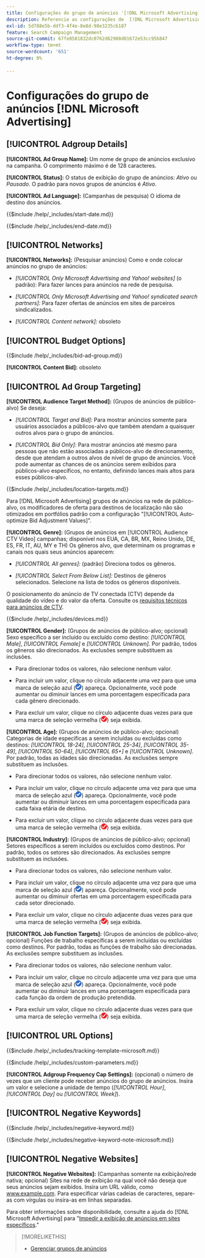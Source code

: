 ```yaml
---
title: Configurações do grupo de anúncios '[!DNL Microsoft Advertising]'
description: Referencie as configurações de  [!DNL Microsoft Advertising] grupos de anúncios.
exl-id: 5d788e5b-ddf3-4f4e-8e8d-98e3235cb187
feature: Search Campaign Management
source-git-commit: 67fe8581832dc0762d62908d01672e53cc95b847
workflow-type: tm+mt
source-wordcount: '651'
ht-degree: 0%

---
```


# Configurações do grupo de anúncios [!DNL Microsoft Advertising]

## [!UICONTROL Adgroup Details]

**[!UICONTROL Ad Group Name]:** Um nome de grupo de anúncios exclusivo na campanha. O comprimento máximo é de 128 caracteres.

**[!UICONTROL Status]:** O status de exibição do grupo de anúncios: *Ativo* ou *Pausado*. O padrão para novos grupos de anúncios é *Ativo*.

**[!UICONTROL Ad Language]:** (Campanhas de pesquisa) O idioma de destino dos anúncios.

<!-- **[!UICONTROL Start Date]:** -->

{{$include /help/_includes/start-date.md}}

<!-- **[!UICONTROL End Date]:** -->

{{$include /help/_includes/end-date.md}}

## [!UICONTROL Networks]

**[!UICONTROL Networks]:** (Pesquisar anúncios) Como e onde colocar anúncios no grupo de anúncios:

* *[!UICONTROL Only Microsoft Advertising and Yahoo! websites]* (o padrão): Para fazer lances para anúncios na rede de pesquisa.

* *[!UICONTROL Only Microsoft Advertising and Yahoo! syndicated search partners]:* Para fazer ofertas de anúncios em sites de parceiros sindicalizados.

* *[!UICONTROL Content network]:* obsoleto

## [!UICONTROL Budget Options]

<!-- **[!UICONTROL Bid]:** -->

{{$include /help/_includes/bid-ad-group.md}}

**[!UICONTROL Content Bid]:** obsoleto

## [!UICONTROL Ad Group Targeting]

**[!UICONTROL Audience Target Method]:** (Grupos de anúncios de público-alvo) Se deseja:

* *[!UICONTROL Target and Bid]:* Para mostrar anúncios somente para usuários associados a públicos-alvo que também atendam a quaisquer outros alvos para o grupo de anúncios.

* *[!UICONTROL Bid Only]:* Para mostrar anúncios até mesmo para pessoas que não estão associadas a públicos-alvo de direcionamento, desde que atendam a outros alvos de nível de grupo de anúncios. Você pode aumentar as chances de os anúncios serem exibidos para públicos-alvo específicos, no entanto, definindo lances mais altos para esses públicos-alvo.

<!-- **[!UICONTROL Location Target]:** -->

{{$include /help/_includes/location-targets.md}}

Para [!DNL Microsoft Advertising] grupos de anúncios na rede de público-alvo, os modificadores de oferta para destinos de localização não são otimizados em portfólios padrão com a configuração &quot;[!UICONTROL Auto-optimize Bid Adjustment Values]&quot;.

**[!UICONTROL Genre]:** (Grupos de anúncios em [!UICONTROL Audience CTV Video] campanhas; disponível nos EUA, CA, BR, MX, Reino Unido, DE, ES, FR, IT, AU, MY e TH<!-- Should that go in the campaign sub-type description instead, or is this applicable for this feature only? -->) Os gêneros alvo, que determinam os programas e canais nos quais seus anúncios aparecem:

* *[!UICONTROL All genres]:* (padrão) Direciona todos os gêneros.

* *[!UICONTROL Select From Below List]:* Destinos de gêneros selecionados. Selecione na lista de todos os gêneros disponíveis.

O posicionamento do anúncio de TV conectada (CTV) depende da qualidade do vídeo e do valor da oferta. Consulte os [requisitos técnicos para anúncios de CTV](https://help.ads.microsoft.com/#apex/ads/en/60102/0/#TechnicalRequirements).

<!-- **[!UICONTROL Devices]:** -->

{{$include /help/_includes/devices.md}}

**[!UICONTROL Gender]:** (Grupos de anúncios de público-alvo; opcional) Sexo específico a ser incluído ou excluído como destino: *[!UICONTROL Male]*, *[!UICONTROL Female]* e *[!UICONTROL Unknown]*. Por padrão, todos os gêneros são direcionados. As exclusões sempre substituem as inclusões.

* Para direcionar todos os valores, não selecione nenhum valor.

* Para incluir um valor, clique no círculo adjacente uma vez para que uma marca de seleção azul (![Incluir](/help/search-social-commerce/assets/include.png "Incluir")) apareça. Opcionalmente, você pode aumentar ou diminuir lances em uma porcentagem especificada para cada gênero direcionado.

* Para excluir um valor, clique no círculo adjacente duas vezes para que uma marca de seleção vermelha (![Excluir](/help/search-social-commerce/assets/exclude.png "Excluir")) seja exibida.

**[!UICONTROL Age]:** (Grupos de anúncios de público-alvo; opcional) Categorias de idade específicas a serem incluídas ou excluídas como destinos: *[!UICONTROL 18-24]*, *[!UICONTROL 25-34]*, *[!UICONTROL 35-49]*, *[!UICONTROL 50-64]*, *[!UICONTROL 65+]* e *[!UICONTROL Unknown]*. Por padrão, todas as idades são direcionadas. As exclusões sempre substituem as inclusões.

* Para direcionar todos os valores, não selecione nenhum valor.

* Para incluir um valor, clique no círculo adjacente uma vez para que uma marca de seleção azul (![Incluir](/help/search-social-commerce/assets/include.png "Incluir")) apareça. Opcionalmente, você pode aumentar ou diminuir lances em uma porcentagem especificada para cada faixa etária de destino.

* Para excluir um valor, clique no círculo adjacente duas vezes para que uma marca de seleção vermelha (![Excluir](/help/search-social-commerce/assets/exclude.png "Excluir")) seja exibida.

**[!UICONTROL Industry]:** (Grupos de anúncios de público-alvo; opcional) Setores específicos a serem incluídos ou excluídos como destinos. Por padrão, todos os setores são direcionados. As exclusões sempre substituem as inclusões.

* Para direcionar todos os valores, não selecione nenhum valor.

* Para incluir um valor, clique no círculo adjacente uma vez para que uma marca de seleção azul (![Incluir](/help/search-social-commerce/assets/include.png "Incluir")) apareça. Opcionalmente, você pode aumentar ou diminuir ofertas em uma porcentagem especificada para cada setor direcionado.

* Para excluir um valor, clique no círculo adjacente duas vezes para que uma marca de seleção vermelha (![Excluir](/help/search-social-commerce/assets/exclude.png "Excluir")) seja exibida.

**[!UICONTROL Job Function Targets]:** (Grupos de anúncios de público-alvo; opcional) Funções de trabalho específicas a serem incluídas ou excluídas como destinos. Por padrão, todas as funções de trabalho são direcionadas. As exclusões sempre substituem as inclusões.

* Para direcionar todos os valores, não selecione nenhum valor.

* Para incluir um valor, clique no círculo adjacente uma vez para que uma marca de seleção azul (![Incluir](/help/search-social-commerce/assets/include.png "Incluir")) apareça. Opcionalmente, você pode aumentar ou diminuir lances em uma porcentagem especificada para cada função da ordem de produção pretendida.

* Para excluir um valor, clique no círculo adjacente duas vezes para que uma marca de seleção vermelha (![Excluir](/help/search-social-commerce/assets/exclude.png "Excluir")) seja exibida.

## [!UICONTROL URL Options]

<!-- **[!UICONTROL Tracking Template]:** -->

{{$include /help/_includes/tracking-template-microsoft.md}}

<!-- **[!UICONTROL Custom Parameters]:** -->

{{$include /help/_includes/custom-parameters.md}}

**[!UICONTROL Adgroup Frequency Cap Settings]:** (opcional) o número de vezes que um cliente pode receber anúncios do grupo de anúncios. Insira um valor e selecione a unidade de tempo (*[!UICONTROL Hour]*, *[!UICONTROL Day]* ou *[!UICONTROL Week]*).

## [!UICONTROL Negative Keywords]

<!-- **[!UICONTROL Negative Keywords]:** -->

{{$include /help/_includes/negative-keyword.md}}

<!-- Note for **[!UICONTROL Negative Keywords]:** -->

{{$include /help/_includes/negative-keyword-note-microsoft.md}}

## [!UICONTROL Negative Websites]

**[!UICONTROL Negative Websites]:** (Campanhas somente na exibição/rede nativa; opcional) Sites na rede de exibição na qual você não deseja que seus anúncios sejam exibidos. Insira um URL válido, como www.example.com. Para especificar várias cadeias de caracteres, separe-as com vírgulas ou insira-as em linhas separadas.

Para obter informações sobre disponibilidade, consulte a ajuda do [!DNL Microsoft Advertising] para &quot;[Impedir a exibição de anúncios em sites específicos](https://help.ads.microsoft.com/#apex/bae/en/14061/0).&quot;

>[!MORELIKETHIS]
>
>* [Gerenciar grupos de anúncios](/help/search-social-commerce/campaign-management/campaigns/ad-group-manage.md)
